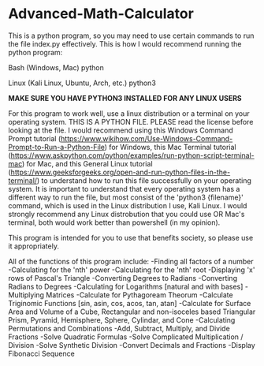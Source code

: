 # Advanced-Math-Calculator
This is a python program, so you may need to use certain commands to run the file index.py effectively. This is how I would recommend running the python program:

Bash (Windows, Mac)
python <filename>

Linux (Kali Linux, Ubuntu, Arch, etc.)
python3 <filename>

******MAKE SURE YOU HAVE PYTHON3 INSTALLED FOR ANY LINUX USERS******

For this program to work well, use a linux distribution or a terminal on your operating system. THIS IS A PYTHON FILE. PLEASE read the license before looking at the file. I would recommend using this Windows Command Prompt tutorial (https://www.wikihow.com/Use-Windows-Command-Prompt-to-Run-a-Python-File) for Windows, this Mac Terminal tutorial (https://www.askpython.com/python/examples/run-python-script-terminal-mac) for Mac, and this General Linux tutorial (https://www.geeksforgeeks.org/open-and-run-python-files-in-the-terminal/) to understand how to run this file successfully on your operating system. It is important to understand that every operating system has a different way to run the file, but most consist of the 'python3 {filename}' command, which is used in the Linux distribution I use, Kali Linux. I would strongly recommend any Linux distrobution that you could use OR Mac's terminal, both would work better than powershell (in my opinion).

This program is intended for you to use that benefits society, so please use it appropriately.

All of the functions of this program include:
-Finding all factors of a number
-Calculating for the 'nth' power
-Calculating for the 'nth' root
-Displaying 'x' rows of Pascal's Triangle
-Converting Degrees to Radians
-Converting Radians to Degrees
-Calculating for Logarithms [natural and with bases]
-Multiplying Matrices
-Calculate for Pythagoream Theorum
-Calculate Triginomic Functions [sin, asin, cos, acos, tan, atan]
-Calculate for Surface Area and Volume of a Cube, Rectangular and non-isoceles based Triangular Prism, Pyramid, Hemisphere, Sphere, Cylindar, and Cone
-Calculating Permutations and Combinations
-Add, Subtract, Multiply, and Divide Fractions
-Solve Quadratic Formulas
-Solve Complicated Multiplication / Division
-Solve Synthetic Division
-Convert Decimals and Fractions
-Display Fibonacci Sequence
